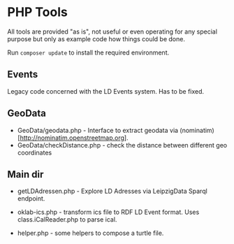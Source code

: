 # PHP Tools 

All tools are provided "as is", not useful or even operating for any special
purpose but only as example code how things could be done.

Run `composer update` to install the required environment.

## Events

Legacy code concerned with the LD Events system.  Has to be fixed. 

## GeoData

* GeoData/geodata.php - Interface to extract geodata via
  (nominatim)[http://nominatim.openstreetmap.org].
* GeoData/checkDistance.php - check the distance between different geo
  coordinates

## Main dir

* getLDAdressen.php - Explore LD Adresses via LeipzigData Sparql endpoint.

* oklab-ics.php - transform ics file to RDF LD Event format. Uses
  class.iCalReader.php to parse ical.

* helper.php - some helpers to compose a turtle file.
